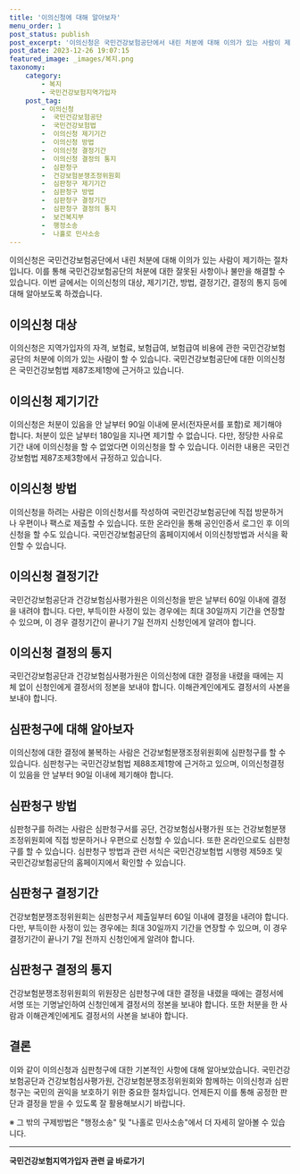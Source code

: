 ```yaml
---
title: '이의신청에 대해 알아보자'
menu_order: 1
post_status: publish
post_excerpt: '이의신청은 국민건강보험공단에서 내린 처분에 대해 이의가 있는 사람이 제기하는 절차입니다. 이를 통해 국민건강보험공단의 처분에 대한 잘못된 사항이나 불만을 해결할 수 있습니다. 이번 글에서는 이의신청의 대상, 제기기간, 방법, 결정기간, 결정의 통지 등에 대해 알아보도록 하겠습니다.'
post_date: 2023-12-26 19:07:15
featured_image: _images/복지.png
taxonomy:
    category:
        - 복지
        - 국민건강보험지역가입자
    post_tag:
        - 이의신청
        -  국민건강보험공단
        -  국민건강보험법
        -  이의신청 제기기간
        -  이의신청 방법
        -  이의신청 결정기간
        -  이의신청 결정의 통지
        -  심판청구
        -  건강보험분쟁조정위원회
        -  심판청구 제기기간
        -  심판청구 방법
        -  심판청구 결정기간
        -  심판청구 결정의 통지
        -  보건복지부
        -  행정소송
        -  나홀로 민사소송
---
```



이의신청은 국민건강보험공단에서 내린 처분에 대해 이의가 있는 사람이 제기하는 절차입니다. 이를 통해 국민건강보험공단의 처분에 대한 잘못된 사항이나 불만을 해결할 수 있습니다. 이번 글에서는 이의신청의 대상, 제기기간, 방법, 결정기간, 결정의 통지 등에 대해 알아보도록 하겠습니다.

## 이의신청 대상

이의신청은 지역가입자의 자격, 보험료, 보험급여, 보험급여 비용에 관한 국민건강보험공단의 처분에 이의가 있는 사람이 할 수 있습니다. 국민건강보험공단에 대한 이의신청은 국민건강보험법 제87조제1항에 근거하고 있습니다.

## 이의신청 제기기간

이의신청은 처분이 있음을 안 날부터 90일 이내에 문서(전자문서를 포함)로 제기해야 합니다. 처분이 있은 날부터 180일을 지나면 제기할 수 없습니다. 다만, 정당한 사유로 기간 내에 이의신청을 할 수 없었다면 이의신청을 할 수 있습니다. 이러한 내용은 국민건강보험법 제87조제3항에서 규정하고 있습니다.

## 이의신청 방법

이의신청을 하려는 사람은 이의신청서를 작성하여 국민건강보험공단에 직접 방문하거나 우편이나 팩스로 제출할 수 있습니다. 또한 온라인을 통해 공인인증서 로그인 후 이의신청을 할 수도 있습니다. 국민건강보험공단의 홈페이지에서 이의신청방법과 서식을 확인할 수 있습니다.

## 이의신청 결정기간

국민건강보험공단과 건강보험심사평가원은 이의신청을 받은 날부터 60일 이내에 결정을 내려야 합니다. 다만, 부득이한 사정이 있는 경우에는 최대 30일까지 기간을 연장할 수 있으며, 이 경우 결정기간이 끝나기 7일 전까지 신청인에게 알려야 합니다.

## 이의신청 결정의 통지

국민건강보험공단과 건강보험심사평가원은 이의신청에 대한 결정을 내렸을 때에는 지체 없이 신청인에게 결정서의 정본을 보내야 합니다. 이해관계인에게도 결정서의 사본을 보내야 합니다.

## 심판청구에 대해 알아보자

이의신청에 대한 결정에 불복하는 사람은 건강보험분쟁조정위원회에 심판청구를 할 수 있습니다. 심판청구는 국민건강보험법 제88조제1항에 근거하고 있으며, 이의신청결정이 있음을 안 날부터 90일 이내에 제기해야 합니다.

## 심판청구 방법

심판청구를 하려는 사람은 심판청구서를 공단, 건강보험심사평가원 또는 건강보험분쟁조정위원회에 직접 방문하거나 우편으로 신청할 수 있습니다. 또한 온라인으로도 심판청구를 할 수 있습니다. 심판청구 방법과 관련 서식은 국민건강보험법 시행령 제59조 및 국민건강보험공단의 홈페이지에서 확인할 수 있습니다.

## 심판청구 결정기간

건강보험분쟁조정위원회는 심판청구서 제출일부터 60일 이내에 결정을 내려야 합니다. 다만, 부득이한 사정이 있는 경우에는 최대 30일까지 기간을 연장할 수 있으며, 이 경우 결정기간이 끝나기 7일 전까지 신청인에게 알려야 합니다.

## 심판청구 결정의 통지

건강보험분쟁조정위원회의 위원장은 심판청구에 대한 결정을 내렸을 때에는 결정서에 서명 또는 기명날인하여 신청인에게 결정서의 정본을 보내야 합니다. 또한 처분을 한 사람과 이해관계인에게도 결정서의 사본을 보내야 합니다.

## 결론

이와 같이 이의신청과 심판청구에 대한 기본적인 사항에 대해 알아보았습니다. 국민건강보험공단과 건강보험심사평가원, 건강보험분쟁조정위원회와 함께하는 이의신청과 심판청구는 국민의 권익을 보호하기 위한 중요한 절차입니다. 언제든지 이를 통해 공정한 판단과 결정을 받을 수 있도록 잘 활용해보시기 바랍니다.

※ 그 밖의 구제방법은 "행정소송" 및 "나홀로 민사소송"에서 더 자세히 알아볼 수 있습니다.
<!-- wp:separator -->
<hr class="wp-block-separator has-alpha-channel-opacity"/>
<!-- /wp:separator -->

<!-- wp:group {"backgroundColor":"base","layout":{"type":"constrained"}} -->
<div class="wp-block-group has-base-background-color has-background"><!-- wp:paragraph {"align":"center","fontSize":"medium"} -->
<p class="has-text-align-center has-large-font-size"><strong>국민건강보험지역가입자 관련 글 바로가기</strong></p>
<!-- /wp:paragraph -->


<!-- wp:latest-posts
{"categories":[{"id":14891,"count":19,"description":"","link":"https://uknowlaw.com/category/%ea%b5%ad%eb%af%bc%ea%b1%b4%ea%b0%95%eb%b3%b4%ed%97%98%ec%a7%80%ec%97%ad%ea%b0%80%ec%9e%85%ec%9e%90/","name":"국민건강보험지역가입자","slug":"국민건강보험지역가입자","taxonomy":"category","parent":0,"meta":[],"_links":{"self":[{"href":"https://uknowlaw.com/wp-json/wp/v2/categories/14891"}],"collection":[{"href":"https://uknowlaw.com/wp-json/wp/v2/categories"}],"about":[{"href":"https://uknowlaw.com/wp-json/wp/v2/taxonomies/category"}],"wp:post_type":[{"href":"https://uknowlaw.com/wp-json/wp/v2/posts?categories=14891"}],"curies":[{"name":"wp","href":"https://api.w.org/{rel}","templated":true}]}}],"postsToShow":100,"excerptLength":28,"postLayout":"grid","columns":2,"featuredImageAlign":"left","featuredImageSizeSlug":"large","fontSize":"small"} /--></div>
<!-- /wp:group -->